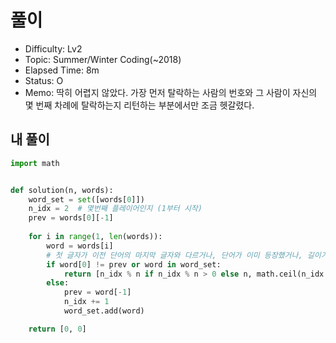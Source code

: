 # 풀이
- Difficulty:  Lv2
- Topic:  Summer/Winter Coding(~2018)
- Elapsed Time:  8m
- Status:  O
- Memo:  딱히 어렵지 않았다. 가장 먼저 탈락하는 사람의 번호와 그 사람이 자신의 몇 번째 차례에 탈락하는지 리턴하는 부분에서만 조금 헷갈렸다.

## 내 풀이
```py
import math


def solution(n, words):
    word_set = set([words[0]])
    n_idx = 2  # 몇번째 플레이어인지 (1부터 시작)
    prev = words[0][-1]
    
    for i in range(1, len(words)):
        word = words[i]
        # 첫 글자가 이전 단어의 마지막 글자와 다르거나, 단어가 이미 등장했거나, 길이가 2보다 작은 경우
        if word[0] != prev or word in word_set:
            return [n_idx % n if n_idx % n > 0 else n, math.ceil(n_idx / n)]
        else:
            prev = word[-1]
            n_idx += 1
            word_set.add(word)

    return [0, 0]

```